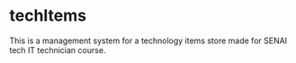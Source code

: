 # techItems

This is a management system for a technology items store made for SENAI tech IT technician course.
